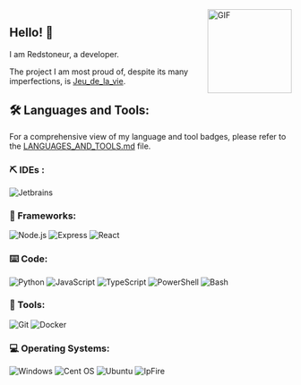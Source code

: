 <img src="https://media.giphy.com/media/WFZvB7VIXBgiz3oDXE/giphy.gif" width="150" height="150" align="right" alt="GIF">

## Hello! 👋

I am Redstoneur, a developer.

The project I am most proud of, despite its many imperfections,
is [Jeu_de_la_vie](https://github.com/Redstoneur/Jeu_de_la_vie).

## 🛠 Languages and Tools:

For a comprehensive view of my language and tool badges, please refer to
the [LANGUAGES_AND_TOOLS.md](./LANGUAGES_AND_TOOLS.md) file.

### ⛏️ IDEs :

![Jetbrains](https://img.shields.io/badge/Jetbrains-000000?style=for-the-badge&logo=jetbrains&logoColor=white)

### 🧰 Frameworks:

![Node.js](https://img.shields.io/badge/Node.js-339933?style=for-the-badge&logo=node.js&logoColor=white)
![Express](https://img.shields.io/badge/Express-000000?style=for-the-badge&logo=express&logoColor=white)
![React](https://img.shields.io/badge/React-61DAFB?style=for-the-badge&logo=react&logoColor=white)

### ⌨️ Code:

![Python](https://img.shields.io/badge/python-3670A0?style=for-the-badge&logo=python&logoColor=ffdd54)
![JavaScript](https://img.shields.io/badge/JavaScript-F7DF1E?style=for-the-badge&logo=javascript&logoColor=black)
![TypeScript](https://img.shields.io/badge/TypeScript-3178C6?style=for-the-badge&logo=typescript&logoColor=white)
![PowerShell](https://img.shields.io/badge/PowerShell-5391FE?style=for-the-badge&logo=powershell&logoColor=white)
![Bash](https://img.shields.io/badge/Bash-4EAA25?style=for-the-badge&logo=gnu-bash&logoColor=white)

### 🚀 Tools:

![Git](https://img.shields.io/badge/Git-F05032?style=for-the-badge&logo=git&logoColor=white)
![Docker](https://img.shields.io/badge/Docker-2496ED?style=for-the-badge&logo=docker&logoColor=white)

### 💻 Operating Systems:

![Windows](https://img.shields.io/badge/Windows-0078D6?style=for-the-badge&logo=windows&logoColor=white)
![Cent OS](https://img.shields.io/badge/cent%20os-002260?style=for-the-badge&logo=centos&logoColor=F0F0F0)
![Ubuntu](https://img.shields.io/badge/Ubuntu-E95420?style=for-the-badge&logo=ubuntu&logoColor=white)
![IpFire](https://img.shields.io/badge/ipfire-%23FF0000.svg?style=for-the-badge&logo=ipfire&logoColor=white)

<!--
## Hi there 👋
**Redstoneur/Redstoneur** is a ✨ _special_ ✨ repository because its `README.md` (this file) appears on your GitHub profile.

Here are some ideas to get you started:

- 🔭 I’m currently working on ...
- 🌱 I’m currently learning ...
- 👯 I’m looking to collaborate on ...
- 🤔 I’m looking for help with ...
- 💬 Ask me about ...
- 📫 How to reach me: ...
- 😄 Pronouns: ...
- ⚡ Fun fact: ...
-->
